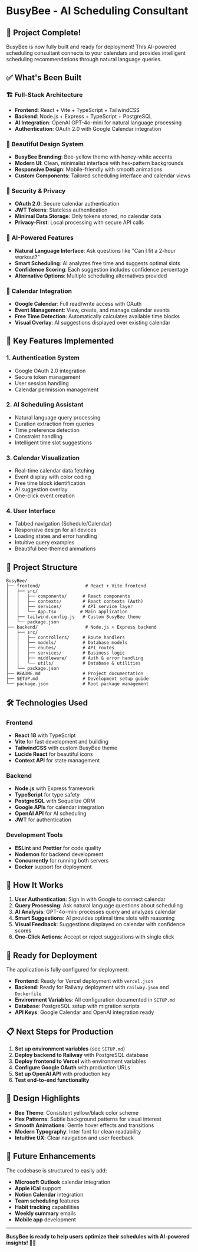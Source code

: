 # BusyBee - AI Scheduling Consultant

## 🎉 Project Complete!

BusyBee is now fully built and ready for deployment! This AI-powered scheduling consultant connects to your calendars and provides intelligent scheduling recommendations through natural language queries.

## ✅ What's Been Built

### 🏗️ **Full-Stack Architecture**
- **Frontend**: React + Vite + TypeScript + TailwindCSS
- **Backend**: Node.js + Express + TypeScript + PostgreSQL
- **AI Integration**: OpenAI GPT-4o-mini for natural language processing
- **Authentication**: OAuth 2.0 with Google Calendar integration

### 🎨 **Beautiful Design System**
- **BusyBee Branding**: Bee-yellow theme with honey-white accents
- **Modern UI**: Clean, minimalist interface with hex-pattern backgrounds
- **Responsive Design**: Mobile-friendly with smooth animations
- **Custom Components**: Tailored scheduling interface and calendar views

### 🔐 **Security & Privacy**
- **OAuth 2.0**: Secure calendar authentication
- **JWT Tokens**: Stateless authentication
- **Minimal Data Storage**: Only tokens stored, no calendar data
- **Privacy-First**: Local processing with secure API calls

### 🤖 **AI-Powered Features**
- **Natural Language Interface**: Ask questions like "Can I fit a 2-hour workout?"
- **Smart Scheduling**: AI analyzes free time and suggests optimal slots
- **Confidence Scoring**: Each suggestion includes confidence percentage
- **Alternative Options**: Multiple scheduling alternatives provided

### 📅 **Calendar Integration**
- **Google Calendar**: Full read/write access with OAuth
- **Event Management**: View, create, and manage calendar events
- **Free Time Detection**: Automatically calculates available time blocks
- **Visual Overlay**: AI suggestions displayed over existing calendar

## 🚀 **Key Features Implemented**

### 1. **Authentication System**
- Google OAuth 2.0 integration
- Secure token management
- User session handling
- Calendar permission management

### 2. **AI Scheduling Assistant**
- Natural language query processing
- Duration extraction from queries
- Time preference detection
- Constraint handling
- Intelligent time slot suggestions

### 3. **Calendar Visualization**
- Real-time calendar data fetching
- Event display with color coding
- Free time block identification
- AI suggestion overlay
- One-click event creation

### 4. **User Interface**
- Tabbed navigation (Schedule/Calendar)
- Responsive design for all devices
- Loading states and error handling
- Intuitive query examples
- Beautiful bee-themed animations

## 📁 **Project Structure**

```
BusyBee/
├── frontend/                 # React + Vite frontend
│   ├── src/
│   │   ├── components/      # React components
│   │   ├── contexts/        # React contexts (Auth)
│   │   ├── services/        # API service layer
│   │   └── App.tsx         # Main application
│   ├── tailwind.config.js   # Custom BusyBee theme
│   └── package.json
├── backend/                  # Node.js + Express backend
│   ├── src/
│   │   ├── controllers/     # Route handlers
│   │   ├── models/          # Database models
│   │   ├── routes/          # API routes
│   │   ├── services/        # Business logic
│   │   ├── middleware/      # Auth & error handling
│   │   └── utils/           # Database & utilities
│   └── package.json
├── README.md                # Project documentation
├── SETUP.md                 # Development setup guide
└── package.json             # Root package management
```

## 🛠️ **Technologies Used**

### Frontend
- **React 18** with TypeScript
- **Vite** for fast development and building
- **TailwindCSS** with custom BusyBee theme
- **Lucide React** for beautiful icons
- **Context API** for state management

### Backend
- **Node.js** with Express framework
- **TypeScript** for type safety
- **PostgreSQL** with Sequelize ORM
- **Google APIs** for calendar integration
- **OpenAI API** for AI scheduling
- **JWT** for authentication

### Development Tools
- **ESLint** and **Prettier** for code quality
- **Nodemon** for backend development
- **Concurrently** for running both servers
- **Docker** support for deployment

## 🎯 **How It Works**

1. **User Authentication**: Sign in with Google to connect calendar
2. **Query Processing**: Ask natural language questions about scheduling
3. **AI Analysis**: GPT-4o-mini processes query and analyzes calendar
4. **Smart Suggestions**: AI provides optimal time slots with reasoning
5. **Visual Feedback**: Suggestions displayed on calendar with confidence scores
6. **One-Click Actions**: Accept or reject suggestions with single click

## 🚀 **Ready for Deployment**

The application is fully configured for deployment:

- **Frontend**: Ready for Vercel deployment with `vercel.json`
- **Backend**: Ready for Railway deployment with `railway.json` and `Dockerfile`
- **Environment Variables**: All configuration documented in `SETUP.md`
- **Database**: PostgreSQL setup with migration scripts
- **API Keys**: Google Calendar and OpenAI integration ready

## 📋 **Next Steps for Production**

1. **Set up environment variables** (see `SETUP.md`)
2. **Deploy backend to Railway** with PostgreSQL database
3. **Deploy frontend to Vercel** with environment variables
4. **Configure Google OAuth** with production URLs
5. **Set up OpenAI API** with production key
6. **Test end-to-end functionality**

## 🎨 **Design Highlights**

- **Bee Theme**: Consistent yellow/black color scheme
- **Hex Patterns**: Subtle background patterns for visual interest
- **Smooth Animations**: Gentle hover effects and transitions
- **Modern Typography**: Inter font for clean readability
- **Intuitive UX**: Clear navigation and user feedback

## 🔮 **Future Enhancements**

The codebase is structured to easily add:
- **Microsoft Outlook** calendar integration
- **Apple iCal** support
- **Notion Calendar** integration
- **Team scheduling** features
- **Habit tracking** capabilities
- **Weekly summary** emails
- **Mobile app** development

---

**BusyBee is ready to help users optimize their schedules with AI-powered insights! 🐝✨**
